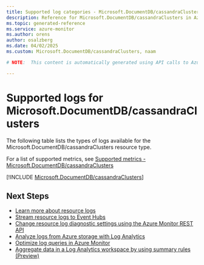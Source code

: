 ```yaml
---
title: Supported log categories - Microsoft.DocumentDB/cassandraClusters
description: Reference for Microsoft.DocumentDB/cassandraClusters in Azure Monitor Logs.
ms.topic: generated-reference
ms.service: azure-monitor
ms.author: orens
author: osalzberg
ms.date: 04/02/2025
ms.custom: Microsoft.DocumentDB/cassandraClusters, naam

# NOTE:  This content is automatically generated using API calls to Azure. Any edits made on these files will be overwritten in the next run of the script. 

---
```





# Supported logs for Microsoft.DocumentDB/cassandraClusters  
The following table lists the types of logs available for the Microsoft.DocumentDB/cassandraClusters resource type.
  
  
  
For a list of supported metrics, see [Supported metrics - Microsoft.DocumentDB/cassandraClusters](../supported-metrics/microsoft-documentdb-cassandraclusters-metrics.md)  
  

  
[!INCLUDE [Microsoft.DocumentDB/cassandraClusters](~/reusable-content/ce-skilling/azure/includes/azure-monitor/reference/logs/microsoft-documentdb-cassandraclusters-logs-include.md)]  
  

## Next Steps

* [Learn more about resource logs](/azure/azure-monitor/essentials/platform-logs-overview)
* [Stream resource logs to Event Hubs](/azure/azure-monitor/essentials/resource-logs#send-to-azure-event-hubs)
* [Change resource log diagnostic settings using the Azure Monitor REST API](/rest/api/monitor/diagnosticsettings)
* [Analyze logs from Azure storage with Log Analytics](/azure/azure-monitor/essentials/resource-logs#send-to-log-analytics-workspace)
* [Optimize log queries in Azure Monitor](/azure/azure-monitor/logs/query-optimization)
* [Aggregate data in a Log Analytics workspace by using summary rules (Preview)](/azure/azure-monitor/logs/summary-rules)